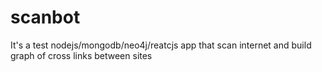 # scanbot
It's a test nodejs/mongodb/neo4j/reatcjs app that scan internet and build graph of cross links between sites
